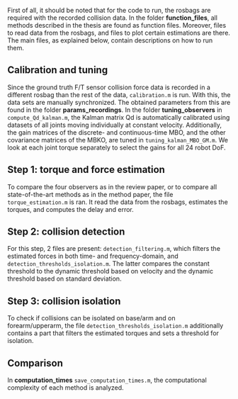First of all, it should be noted that for the code to run, the rosbags are required with the recorded collision data. In the folder **function_files**, all methods described in the thesis are found as function files. Moreover, files to read data from the rosbags, and files to plot certain estimations are there. The main files, as explained below, contain descriptions on how to run them. 

## Calibration and tuning
Since the ground truth F/T sensor collision force data is recorded in a different rosbag than the rest of the data, `calibration.m` is run. With this, the data sets are manually synchronized. The obtained parameters from this are found in the folder **params_recordings**. In the folder **tuning_observers** in `compute_Qd_kalman.m`, the Kalman matrix Qd is automatically calibrated using datasets of all joints moving individually at constant velocity. Additionally, the gain matrices of the discrete- and continuous-time MBO, and the other covariance matrices of the MBKO, are tuned in `tuning_kalman_MBO_GM.m`. We look at each joint torque separately to select the gains for all 24 robot DoF. 

## Step 1: torque and force estimation
To compare the four observers as in the review paper, or to compare all state-of-the-art methods as in the method paper, the file `torque_estimation.m` is ran. It read the data from the rosbags, estimates the torques, and computes the delay and error.

## Step 2: collision detection
For this step, 2 files are present: `detection_filtering.m`, which filters the estimated forces in both time- and frequency-domain, and `detection_thresholds_isolation.m`. The latter compares the constant threshold to the dynamic threshold based on velocity and the dynamic threshold based on standard deviation. 

## Step 3: collision isolation
To check if collisions can be isolated on base/arm and on forearm/upperarm, the file `detection_thresholds_isolation.m` additionally contains a part that filters the estimated torques and sets a threshold for isolation.

## Comparison
In **computation_times** `save_computation_times.m`, the computational complexity of each method is analyzed.